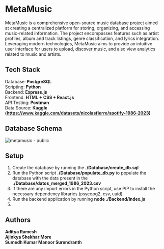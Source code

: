 # MetaMusic

MetaMusic is a comprehensive open-source music database project aimed at creating a centralized platform for storing, organizing, and accessing music-related information. The project encompasses features such as artist profiles, album and track listings, genre classification, and lyrics integration. Leveraging modern technologies, MetaMusic aims to provide an intuitive user interface for users to upload, discover music, and also view analytics related to music and artists.

## Tech Stack
Database: <b>PostgreSQL</b> <br>
Scripting: <b> Python </b> <br>
Backend: <b> Express.js </b> <br>
Frontend: <b> HTML + CSS + React.js </b> <br>
API Testing: <b> Postman </b> <br>
Data Source: <b> Kaggle (https://www.kaggle.com/datasets/nicolasfierro/spotify-1986-2023) </b><br>

## Database Schema
![metamusic - public](https://github.com/adeeteya/MetaMusic/assets/46561338/84e000af-8e38-46ab-b829-9c9a3eb3077c)

## Setup
1. Create the database by running the <b>./Database/create_db.sql</b>
2. Run the Python script <b>./Database/populate_db.py</b> to populate the database with the data present in the <b>./Database/datos_merged_1986_2023.csv</b>
3. If there are any import errors in the Python script, use PIP to install the necessary dependency libraries (psycopg2, csv, uuid).
4. Run the backend application by running <b>node ./Backend/index.js</b>
5. 



## Authors
<b>Aditya Ramesh<br>
Ajinkya Shekhar More<br>
Sumedh Kumar Manoor Surendranth<br></b>
 

